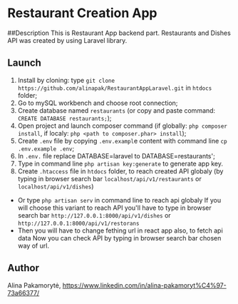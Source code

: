 # Restaurant Creation App

##Description
This is Restaurant App backend part. Restaurants and Dishes API was created by using Laravel library.
## Launch
1. Install by cloning: type `git clone https://github.com/alinapak/RestaurantAppLaravel.git` in `htdocs` folder;
2. Go to mySQL workbench and choose root connection;
3. Create database named `restaurants` (or copy and paste command: `CREATE DATABASE restaurants;`);
4. Open project and launch composer command (if globally: `php composer install`, if localy: `php <path to composer.phar> install`);
5. Create  `.env` file by copying `.env.exampl`e content with command line `cp .env.example .env`;
6. In `.env.` file replace DATABASE=laravel to DATABASE=restaurants';
7. Type in command line `php artisan key:generate` to generate app key.
8. Create `.htaccess` file in `htdocs` folder, to reach created API globaly (by typing in browser search bar `localhost/api/v1/restaurants` or `localhost/api/v1/dishes`)
* Or type `php artisan serv` in command line to reach api globaly
If you will choose this variant to reach API you'll have to type in browser search bar `http://127.0.0.1:8000/api/v1/dishes` or `http://127.0.0.1:8000/api/v1/restorans`
* Then you will have to change fething url in react app also, to fetch api data
Now you can check API by typing in browser search bar chosen way of url.

## Author
Alina Pakamorytė, https://www.linkedin.com/in/alina-pakamoryt%C4%97-73a66377/

